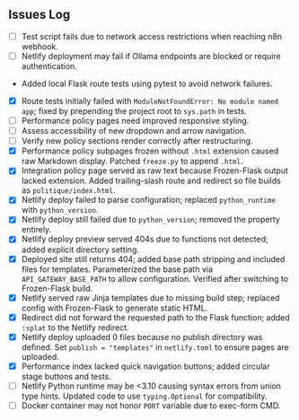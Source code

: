 ## Issues Log

- [ ] Test script fails due to network access restrictions when reaching n8n webhook.
- [ ] Netlify deployment may fail if Ollama endpoints are blocked or require authentication.
- Added local Flask route tests using pytest to avoid network failures.
- [x] Route tests initially failed with `ModuleNotFoundError: No module named`
  `app`; fixed by prepending the project root to `sys.path` in tests.
- [ ] Performance policy pages need improved responsive styling.
- [ ] Assess accessibility of new dropdown and arrow navigation.
- [ ] Verify new policy sections render correctly after restructuring.
- [x] Performance policy subpages frozen without `.html` extension caused raw Markdown display. Patched `freeze.py` to append `.html`.
- [x] Integration policy page served as raw text because Frozen-Flask output lacked extension. Added trailing-slash route and redirect so file builds as `politique/index.html`.
- [x] Netlify deploy failed to parse configuration; replaced `python_runtime` with `python_version`.
- [x] Netlify deploy still failed due to `python_version`; removed the property entirely.
- [x] Netlify deploy preview served 404s due to functions not detected; added explicit directory setting.
- [x] Deployed site still returns 404; added base path stripping and included files for templates. Parameterized the base path via `API_GATEWAY_BASE_PATH` to allow configuration. Verified after switching to Frozen-Flask build.
- [x] Netlify served raw Jinja templates due to missing build step; replaced config with Frozen-Flask to generate static HTML.
- [x] Redirect did not forward the requested path to the Flask function; added `:splat` to the Netlify redirect.
- [x] Netlify deploy uploaded 0 files because no publish directory was defined. Set `publish = "templates"` in `netlify.toml` to ensure pages are uploaded.
- [x] Performance index lacked quick navigation buttons; added circular stage buttons and tests.
- [ ] Netlify Python runtime may be <3.10 causing syntax errors from union type
      hints. Updated code to use `typing.Optional` for compatibility.
- [ ] Docker container may not honor `PORT` variable due to exec-form CMD.
